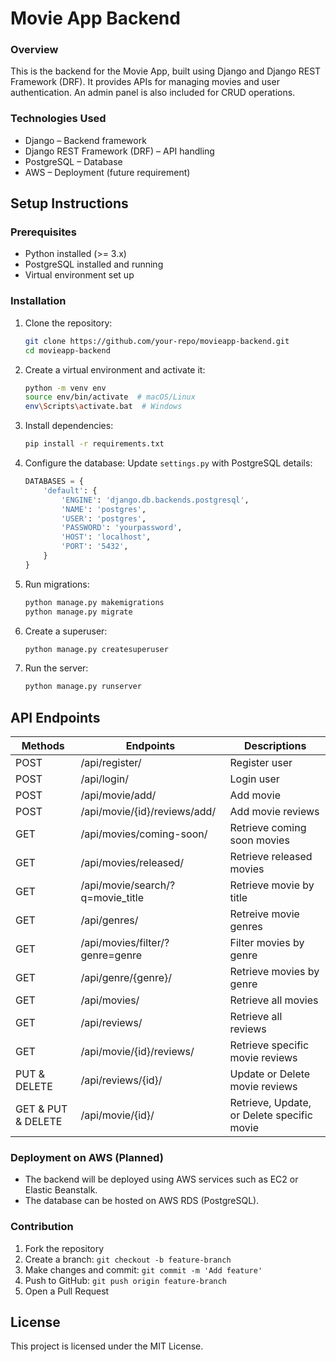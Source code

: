 # Movie App Backend

### Overview
This is the backend for the Movie App, built using Django and Django REST Framework (DRF). It provides APIs for managing movies and user authentication. An admin panel is also included for CRUD operations.

### Technologies Used
- Django – Backend framework
- Django REST Framework (DRF) – API handling
- PostgreSQL – Database
- AWS – Deployment (future requirement)

## Setup Instructions

### Prerequisites
- Python installed (>= 3.x)
- PostgreSQL installed and running
- Virtual environment set up

### Installation
1. Clone the repository:
    ```bash
    git clone https://github.com/your-repo/movieapp-backend.git
    cd movieapp-backend
    ```
2. Create a virtual environment and activate it:
    ```bash
    python -m venv env
    source env/bin/activate  # macOS/Linux
    env\Scripts\activate.bat  # Windows
    ```
3. Install dependencies:
    ```bash
    pip install -r requirements.txt
    ```
4. Configure the database: Update `settings.py` with PostgreSQL details:
    ```python
    DATABASES = {
        'default': {
            'ENGINE': 'django.db.backends.postgresql',
            'NAME': 'postgres',
            'USER': 'postgres',
            'PASSWORD': 'yourpassword',
            'HOST': 'localhost',
            'PORT': '5432',
        }
    }
    ```
5. Run migrations:
    ```bash
    python manage.py makemigrations
    python manage.py migrate
    ```
6. Create a superuser:
    ```bash
    python manage.py createsuperuser
    ```
7. Run the server:
    ```bash
    python manage.py runserver
    ```

## API Endpoints
| Methods | Endpoints | Descriptions |
|--------|----------|-------------|
|  POST  | /api/register/ | Register user |
| POST   | /api/login/ | Login user |
| POST   | /api/movie/add/ | Add movie|
| POST   | /api/movie/{id}/reviews/add/ | Add movie reviews |
| GET    | /api/movies/coming-soon/ | Retrieve coming soon movies |
| GET    | /api/movies/released/    | Retrieve released movies |
| GET    | /api/movie/search/?q=movie_title | Retrieve movie by title |
| GET    | /api/genres/ | Retreive movie genres |
| GET    | /api/movies/filter/?genre=genre | Filter movies by genre |
| GET    | /api/genre/{genre}/ | Retrieve movies by genre |
| GET    | /api/movies/ | Retrieve all movies|
| GET    | /api/reviews/ | Retrieve all reviews |
| GET    | /api/movie/{id}/reviews/ | Retrieve specific movie reviews |
| PUT & DELETE    | /api/reviews/{id}/ | Update or Delete movie reviews |
| GET & PUT & DELETE | /api/movie/{id}/  | Retrieve, Update, or Delete specific movie |


### Deployment on AWS (Planned)
- The backend will be deployed using AWS services such as EC2 or Elastic Beanstalk.
- The database can be hosted on AWS RDS (PostgreSQL).

### Contribution
1. Fork the repository
2. Create a branch: `git checkout -b feature-branch`
3. Make changes and commit: `git commit -m 'Add feature'`
4. Push to GitHub: `git push origin feature-branch`
5. Open a Pull Request
  
## License  
This project is licensed under the MIT License.
